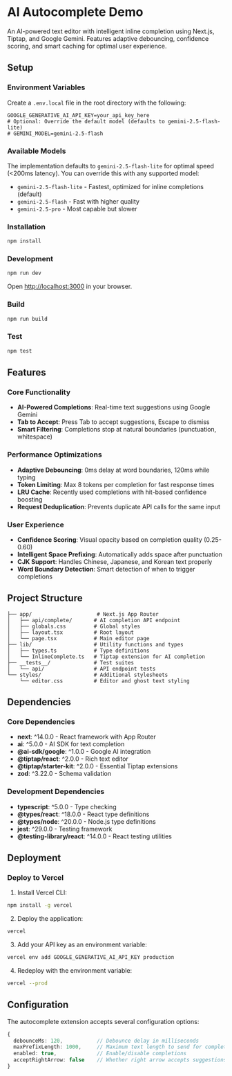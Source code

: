 # AI Autocomplete Demo

An AI-powered text editor with intelligent inline completion using Next.js, Tiptap, and Google Gemini. Features adaptive debouncing, confidence scoring, and smart caching for optimal user experience.

## Setup

### Environment Variables

Create a `.env.local` file in the root directory with the following:

```
GOOGLE_GENERATIVE_AI_API_KEY=your_api_key_here
# Optional: Override the default model (defaults to gemini-2.5-flash-lite)
# GEMINI_MODEL=gemini-2.5-flash
```

### Available Models

The implementation defaults to `gemini-2.5-flash-lite` for optimal speed (<200ms latency). You can override this with any supported model:

- `gemini-2.5-flash-lite` - Fastest, optimized for inline completions (default)
- `gemini-2.5-flash` - Fast with higher quality
- `gemini-2.5-pro` - Most capable but slower

### Installation

```bash
npm install
```

### Development

```bash
npm run dev
```

Open [http://localhost:3000](http://localhost:3000) in your browser.

### Build

```bash
npm run build
```

### Test

```bash
npm test
```

## Features

### Core Functionality
- **AI-Powered Completions**: Real-time text suggestions using Google Gemini
- **Tab to Accept**: Press Tab to accept suggestions, Escape to dismiss
- **Smart Filtering**: Completions stop at natural boundaries (punctuation, whitespace)

### Performance Optimizations
- **Adaptive Debouncing**: 0ms delay at word boundaries, 120ms while typing
- **Token Limiting**: Max 8 tokens per completion for fast response times
- **LRU Cache**: Recently used completions with hit-based confidence boosting
- **Request Deduplication**: Prevents duplicate API calls for the same input

### User Experience
- **Confidence Scoring**: Visual opacity based on completion quality (0.25-0.60)
- **Intelligent Space Prefixing**: Automatically adds space after punctuation
- **CJK Support**: Handles Chinese, Japanese, and Korean text properly
- **Word Boundary Detection**: Smart detection of when to trigger completions

## Project Structure

```
├── app/                     # Next.js App Router
│   ├── api/complete/       # AI completion API endpoint
│   ├── globals.css         # Global styles
│   ├── layout.tsx          # Root layout
│   └── page.tsx            # Main editor page
├── lib/                    # Utility functions and types
│   ├── types.ts            # Type definitions
│   └── InlineComplete.ts   # Tiptap extension for AI completion
├── __tests__/              # Test suites
│   └── api/                # API endpoint tests
└── styles/                 # Additional stylesheets
    └── editor.css          # Editor and ghost text styling
```

## Dependencies

### Core Dependencies
- **next**: ^14.0.0 - React framework with App Router
- **ai**: ^5.0.0 - AI SDK for text completion
- **@ai-sdk/google**: ^1.0.0 - Google AI integration
- **@tiptap/react**: ^2.0.0 - Rich text editor
- **@tiptap/starter-kit**: ^2.0.0 - Essential Tiptap extensions
- **zod**: ^3.22.0 - Schema validation

### Development Dependencies
- **typescript**: ^5.0.0 - Type checking
- **@types/react**: ^18.0.0 - React type definitions
- **@types/node**: ^20.0.0 - Node.js type definitions
- **jest**: ^29.0.0 - Testing framework
- **@testing-library/react**: ^14.0.0 - React testing utilities

## Deployment

### Deploy to Vercel

1. Install Vercel CLI:
```bash
npm install -g vercel
```

2. Deploy the application:
```bash
vercel
```

3. Add your API key as an environment variable:
```bash
vercel env add GOOGLE_GENERATIVE_AI_API_KEY production
```

4. Redeploy with the environment variable:
```bash
vercel --prod
```

## Configuration

The autocomplete extension accepts several configuration options:

```typescript
{
  debounceMs: 120,           // Debounce delay in milliseconds
  maxPrefixLength: 1000,     // Maximum text length to send for completion
  enabled: true,             // Enable/disable completions
  acceptRightArrow: false    // Whether right arrow accepts suggestions
}
```